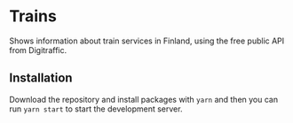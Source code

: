 # Trains
Shows information about train services in Finland, using the free public API from Digitraffic.

## Installation
Download the repository and install packages with `yarn` and then you can run `yarn start` to start the development server.
